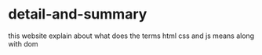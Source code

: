 # detail-and-summary
this website explain about what does the terms html css and js means along with dom
